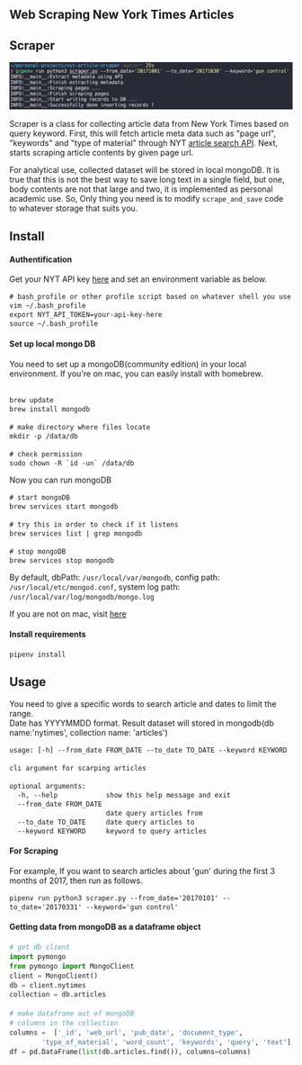 Web Scraping New York Times Articles 
------------------------

## Scraper 
<img src='usage-example.png'>


Scraper is a class for collecting article data from New York Times based on query keyword. First, this will fetch article meta data such as "page url", "keywords" and "type of material" through NYT [article search API](https://developer.nytimes.com/article_search_v2.json). Next, starts scraping article contents by given page url. 

For analytical use, collected dataset will be stored in local mongoDB. It is true that this is not the best way to save long text in a single field, but one, body contents are not that large and two, it is implemented as personal academic use. So, Only thing you need is to modify `scrape_and_save` code to whatever storage that suits you.  


## Install 
#### Authentification 
Get your NYT API key [here](https://developer.nytimes.com/) and set an environment variable as below.
```
# bash_profile or other profile script based on whatever shell you use   
vim ~/.bash_profile 
export NYT_API_TOKEN=your-api-key-here
source ~/.bash_profile 
```

#### Set up local mongo DB
You need to set up a mongoDB(community edition) in your local environment. If you're on mac, you can easily install with homebrew. 
```

brew update  
brew install mongodb

# make directory where files locate
mkdir -p /data/db

# check permission
sudo chown -R `id -un` /data/db
```
Now you can run mongoDB
```
# start mongoDB  
brew services start mongodb 

# try this in order to check if it listens  
brew services list | grep mongodb

# stop mongoDB
brew services stop mongodb
```

By default, dbPath: `/usr/local/var/mongodb`, config path: `/usr/local/etc/mongod.conf`, 
system log path: `/usr/local/var/log/mongodb/mongo.log`

If you are not on mac, visit [here](https://docs.mongodb.com/manual/administration/install-community/)  

#### Install requirements 
```
pipenv install
```

## Usage 
You need to give a specific words to search article and dates to limit the range.  
Date has YYYYMMDD format. Result dataset will stored in mongodb(db name:'nytimes', collection name: 'articles')


```
usage: [-h] --from_date FROM_DATE --to_date TO_DATE --keyword KEYWORD

cli argument for scarping articles

optional arguments:
  -h, --help            show this help message and exit
  --from_date FROM_DATE
                        date query articles from
  --to_date TO_DATE     date query articles to
  --keyword KEYWORD     keyword to query articles
``` 


#### For Scraping 
For example, If you want to search articles about 'gun' during the first 3 months of 2017, then 
run as follows. 
```
pipenv run python3 scraper.py --from_date='20170101' --to_date='20170331' --keyword='gun control'
```

#### Getting data from mongoDB as a dataframe object 
```python
# get db client 
import pymongo 
from pymongo import MongoClient
client = MongoClient()
db = client.nytimes
collection = db.articles

# make dataframe out of mongoDB
# columns in the collection
columns =  ['_id', 'web_url', 'pub_date', 'document_type', 
		'type_of_material', 'word_count', 'keywords', 'query', 'text']
df = pd.DataFrame(list(db.articles.find()), columns=columns)
``` 


